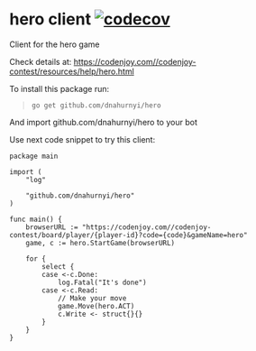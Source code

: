 # hero client [![codecov](https://codecov.io/gh/dnahurnyi/hero/branch/master/graph/badge.svg)](https://codecov.io/gh/dnahurnyi/hero)
Client for the hero game


Check details at: https://codenjoy.com//codenjoy-contest/resources/help/hero.html

To install this package run:
 > `go get github.com/dnahurnyi/hero`

And import github.com/dnahurnyi/hero to your bot

Use next code snippet to try this client:
```
package main

import (
	"log"

	"github.com/dnahurnyi/hero"
)

func main() {
	browserURL := "https://codenjoy.com//codenjoy-contest/board/player/{player-id}?code={code}&gameName=hero"
	game, c := hero.StartGame(browserURL)

	for {
		select {
		case <-c.Done:
			log.Fatal("It's done")
		case <-c.Read:
			// Make your move
			game.Move(hero.ACT)
			c.Write <- struct{}{}
		}
	}
}

```
